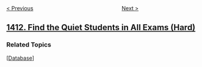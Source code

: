 <!--|This file generated by command(leetcode description); DO NOT EDIT.    |-->
<!--+----------------------------------------------------------------------+-->
<!--|@author    openset <openset.wang@gmail.com>                           |-->
<!--|@link      https://github.com/openset                                 |-->
<!--|@home      https://github.com/openset/leetcode                        |-->
<!--+----------------------------------------------------------------------+-->

[< Previous](../number-of-ways-to-paint-n-3-grid "Number of Ways to Paint N × 3 Grid")
　　　　　　　　　　　　　　　　
[Next >](../minimum-value-to-get-positive-step-by-step-sum "Minimum Value to Get Positive Step by Step Sum")

## [1412. Find the Quiet Students in All Exams (Hard)](https://leetcode.com/problems/find-the-quiet-students-in-all-exams "查找成绩处于中游的学生")



### Related Topics
  [[Database](../../tag/database/README.md)]
